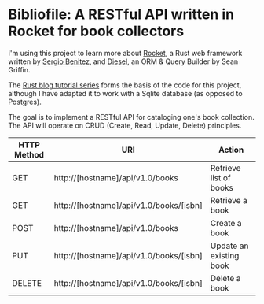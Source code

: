 # Bibliofile: A RESTful API written in Rocket for book collectors

I'm using this project to learn more about [Rocket](https://rocket.rs), a Rust web framework written by [Sergio Benitez](https://sergio.bz/), and [Diesel](https://diesel.rs), an ORM & Query Builder by Sean Griffin.

The [Rust blog tutorial series](https://notryanb.github.io/rust-blog-series-2.html) forms the basis of the code for this project, although I have adapted it to work with a Sqlite database (as opposed to Postgres).

The goal is to implement a RESTful API for cataloging one's book collection. The API will operate on CRUD (Create, Read, Update, Delete) principles.

| HTTP Method | URI                                     | Action                  |
|-------------|-----------------------------------------|-------------------------|
| GET         | http://[hostname]/api/v1.0/books        | Retrieve list of books  |
| GET         | http://[hostname]/api/v1.0/books/[isbn] | Retrieve a book         |
| POST        | http://[hostname]/api/v1.0/books        | Create a book           |
| PUT         | http://[hostname]/api/v1.0/books/[isbn] | Update an existing book |
| DELETE      | http://[hostname]/api/v1.0/books/[isbn] | Delete a book           |
